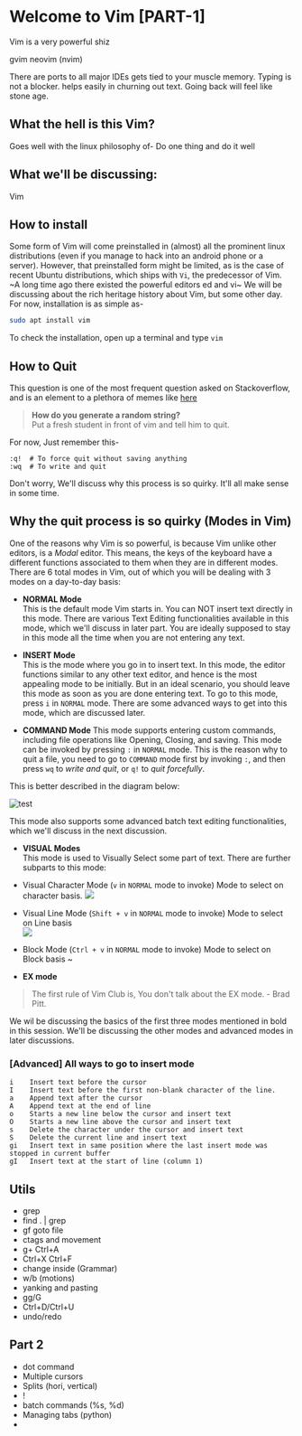 # Welcome to Vim [PART-1]

Vim is a very powerful shiz

gvim
neovim (nvim)

There are ports to all major IDEs
gets tied to your muscle memory. Typing is not a blocker. helps easily in churning out text. Going back will feel like stone age.

## What the hell is this Vim?

Goes well with the linux philosophy of- Do one thing and do it well

## What we'll be discussing:

Vim




## How to install

Some form of Vim will come preinstalled in (almost) all the prominent linux distributions (even if you manage to hack into an android phone or a server). However, that preinstalled form might be limited, as is the case of recent Ubuntu distributions, which ships with ```Vi```, the predecessor of Vim. ~A long time ago there existed the powerful editors ed and vi~ We will be discussing about the rich heritage history about Vim, but some other day. For now, installation is as simple as- 
```bash
sudo apt install vim 
```
To check the installation, open up a terminal and type ```vim```


## How to Quit

This question is one of the most frequent question asked on Stackoverflow, and is an element to a plethora of memes like [here](https://www.reddit.com/r/ProgrammerHumor/comments/33a6p7/how_do_you_generate_a_random_string/)
> **How do you generate a random string?**  
> Put a fresh student in front of vim and tell him to quit.

For now, Just remember this- 
```
:q!  # To force quit without saving anything
:wq  # To write and quit
```
Don't worry, We'll discuss why this process is so quirky. It'll all make sense in some time.


## Why the quit process is so quirky (Modes in Vim)
One of the reasons why Vim is so powerful, is because Vim unlike other editors, is a *Modal* editor. This means, the keys of the keyboard have a different functions associated to them when they are in different modes. There are 6 total modes in Vim, out of which you will be dealing with 3 modes on a day-to-day basis:  

* **NORMAL Mode**  
This is the default mode Vim starts in. You can NOT insert text directly in this mode. There are various Text Editing functionalities available in this mode, which we'll discuss in later part. You are ideally supposed to stay in this mode all the time when you are not entering any text.  
  
* **INSERT Mode**   
This is the mode where you go in to insert text. In this mode, the editor functions similar to any other text editor, and hence is the most appealing mode to be initially. But in an ideal scenario, you should leave this mode as soon as you are done entering text. To go to this mode, press ```i``` in ```NORMAL``` mode. There are some advanced ways to get into this mode, which are discussed later.  
  
* **COMMAND Mode**
This mode supports entering custom commands, including file operations like Opening, Closing, and saving. This mode can be invoked by pressing ```:``` in ```NORMAL``` mode. This is the reason why to quit a file, you need to go to ```COMMAND``` mode first by invoking `:`, and then press ``wq`` to *write and quit*, or ```q!``` to *quit forcefully*. 

This is better described in the diagram below:  
  
![test](https://i.stack.imgur.com/BN6vl.png)

This mode also supports some advanced batch text editing functionalities, which we'll discuss in the next discussion.



* **VISUAL Modes**  
This mode is used to Visually Select some part of text. There are further subparts to this mode:  
  
- Visual Character Mode (```v``` in ```NORMAL``` mode to invoke)
 Mode to select on character basis. 
![](https://opensource.com/sites/default/files/uploads/vim-visual-char1.png)   
  
- Visual Line Mode (```Shift + v``` in ```NORMAL``` mode to invoke)
Mode to select on Line basis  
![](https://opensource.com/sites/default/files/uploads/vim-visual-line1.png)  
  
- Block Mode (```Ctrl + v``` in ```NORMAL``` mode to invoke)
Mode to select on Block basis
~[](https://opensource.com/sites/default/files/uploads/vim-visual-block2.png)  

* **EX mode**  
> The first rule of Vim Club is, You don't talk about the EX mode.  - Brad Pitt.  


We wil be discussing the basics of the first three modes mentioned in bold in this session. We'll be discussing the other modes and advanced modes in later discussions.




### [Advanced] All ways to go to insert mode
```
i    Insert text before the cursor
I    Insert text before the first non-blank character of the line.
a    Append text after the cursor
A    Append text at the end of line
o    Starts a new line below the cursor and insert text
O    Starts a new line above the cursor and insert text
s    Delete the character under the cursor and insert text
S    Delete the current line and insert text
gi   Insert text in same position where the last insert mode was stopped in current buffer
gI   Insert text at the start of line (column 1)
```


## Utils

- grep
- find . | grep
- gf goto file
- ctags and movement
- g+ Ctrl+A 
- Ctrl+X Ctrl+F
- change inside (Grammar)
- w/b (motions)
- yanking and pasting
- gg/G
- Ctrl+D/Ctrl+U
- undo/redo



## Part 2
 - dot command
 - Multiple cursors
 - Splits (hori, vertical)
 - !<run>
 - batch commands (%s, %d)
 - Managing tabs (python)
 - 
